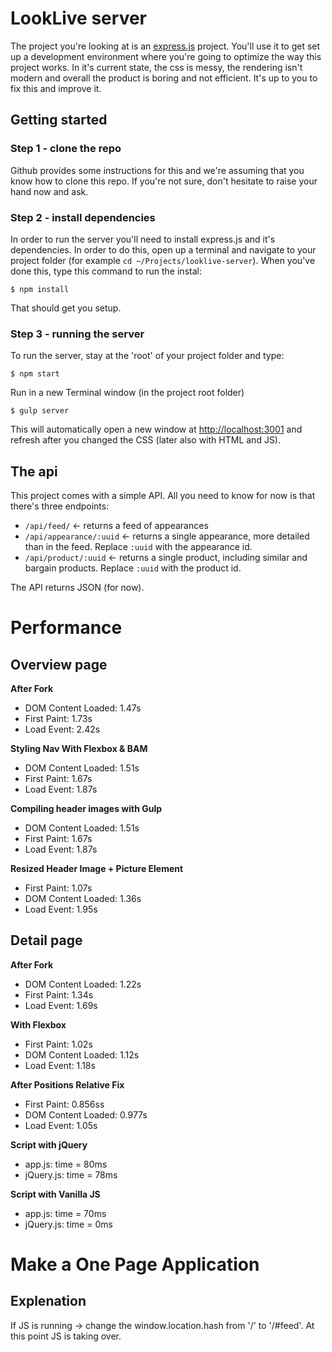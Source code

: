 # LookLive server

The project you're looking at is an [express.js](http://expressjs.com) project. You'll use it to get set up a development environment where you're
going to optimize the way this project works. In it's current state, the css is messy, the rendering isn't modern and
overall the product is boring and not efficient. It's up to you to fix this and improve it.

## Getting started

### Step 1 - clone the repo
Github provides some instructions for this and we're assuming that you know how to clone this repo. If you're not sure,
don't hesitate to raise your hand now and ask.

### Step 2 - install dependencies
In order to run the server you'll need to install express.js and it's dependencies. In order to do this, open up a 
terminal and navigate to your project folder (for example `cd ~/Projects/looklive-server`). When you've done this, type
this command to run the instal:

```
$ npm install
```

That should get you setup.

### Step 3 - running the server
To run the server, stay at the 'root' of your project folder and type:

```
$ npm start
```
Run in a new Terminal window (in the project root folder)

```
$ gulp server
```

This will automatically open a new window at [http://localhost:3001](http://localhost:3001) and refresh after you changed the CSS (later also with HTML and JS).

## The api

This project comes with a simple API. All you need to know for now is that there's three endpoints:

* `/api/feed/` <- returns a feed of appearances
* `/api/appearance/:uuid` <- returns a single appearance, more detailed than in the feed. Replace `:uuid` with the 
appearance id.
* `/api/product/:uuid` <- returns a single product, including similar and bargain products. Replace `:uuid` with the 
product id.

The API returns JSON (for now).







# Performance
## Overview page
**After Fork**
* DOM Content Loaded: 1.47s
* First Paint: 1.73s
* Load Event: 2.42s

**Styling Nav With Flexbox & BAM**
* DOM Content Loaded: 1.51s
* First Paint: 1.67s
* Load Event: 1.87s

**Compiling header images with Gulp**
* DOM Content Loaded: 1.51s
* First Paint: 1.67s
* Load Event: 1.87s

**Resized Header Image + Picture Element**
* First Paint: 1.07s
* DOM Content Loaded: 1.36s
* Load Event: 1.95s

## Detail page
**After Fork**
* DOM Content Loaded: 1.22s
* First Paint: 1.34s
* Load Event: 1.69s

**With Flexbox**
* First Paint: 1.02s
* DOM Content Loaded: 1.12s
* Load Event: 1.18s

**After Positions Relative Fix**
* First Paint: 0.856ss
* DOM Content Loaded: 0.977s
* Load Event: 1.05s

**Script with jQuery**
* app.js: time = 80ms
* jQuery.js: time = 78ms

**Script with Vanilla JS**
* app.js: time = 70ms
* jQuery.js: time = 0ms

# Make a One Page Application
## Explenation
If JS is running -> change the window.location.hash from '/' to '/#feed'. At this point JS is taking over.